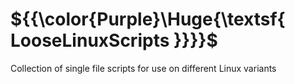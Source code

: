 # ${{\color{Purple}\Huge{\textsf{  LooseLinuxScripts \}}}}\$
Collection of single file scripts for use on different Linux variants
